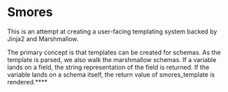 # Smores

This is an attempt at creating a user-facing templating system backed by Jinja2 and Marshmallow.  

The primary concept is that templates can be created for schemas.  As the template is parsed, we also walk the marshmallow schemas.  If a variable lands on a field, the string representation of the field is returned. If the variable lands on a schema itself, the return value of smores_template is rendered.****



